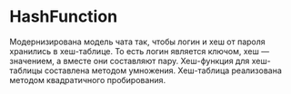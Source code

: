 # HashFunction
Модернизирована модель чата так, чтобы логин и хеш от пароля хранились в хеш-таблице. То есть логин является ключом, хеш — значением, а вместе они составляют пару. Хеш-функция для хеш-таблицы составлена методом умножения. Хеш-таблица реализована методом квадратичного пробирования.
